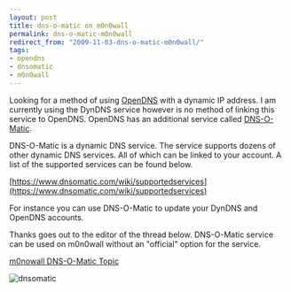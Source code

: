 ```yaml
---
layout: post
title: dns-o-matic on m0n0wall
permalink: dns-o-matic-m0n0wall
redirect_from: "2009-11-03-dns-o-matic-m0n0wall/"
tags:
- opendns
- dnsomatic
- m0n0wall
---
```


Looking for a method of using [OpenDNS](https://www.opendns.com) with a dynamic IP address. I am currently using the DynDNS service however is no method of linking this service to OpenDNS. OpenDNS has an additional service called [DNS-O-Matic](http://www.dnsomatic.com).

DNS-O-Matic is a dynamic DNS service. The service supports dozens of other dynamic DNS services. All of which can be linked to your account. A list of the supported services can be found below.

[https://www.dnsomatic.com/wiki/supportedservices](https://www.dnsomatic.com/wiki/supportedservices)

For instance you can use DNS-O-Matic to update your DynDNS and OpenDNS accounts.

Thanks goes out to the editor of the thread below. DNS-O-Matic service can be used on m0n0wall without an "official" option for the service.

[m0nowall DNS-O-Matic Topic](http://forum.m0n0.ch/index.php/topic,1357.0.html")

![dnsomatic](/content/img/dnsomatic.png)
